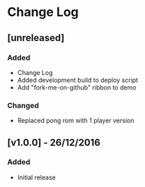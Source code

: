 # Change Log

## [unreleased]
### Added
- Change Log
- Added development build to deploy script
- Add "fork-me-on-github" ribbon to demo

### Changed
- Replaced pong rom with 1 player version


## [v1.0.0] - 26/12/2016
### Added
- Initial release
